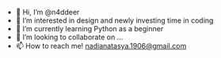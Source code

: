 - 👋 Hi, I’m @n4ddeer
- 👀 I’m interested in design and newly investing time in coding
- 🌱 I’m currently learning Python as a beginner
- 💞️ I’m looking to collaborate on ...
- 📫 How to reach me! nadianatasya.1906@gmail.com

<!---
n4ddeer/n4ddeer is a ✨ special ✨ repository because its `README.md` (this file) appears on your GitHub profile.
You can click the Preview link to take a look at your changes.
--->
